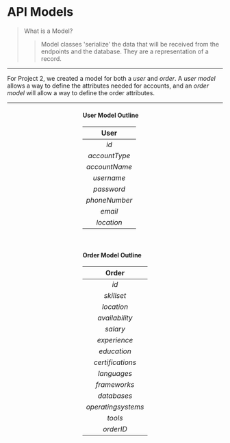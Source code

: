 # API Models

>What is a Model?
>> Model classes 'serialize' the data that
will  be received from the endpoints and
the database. They are a representation of
a record.

- - -

For Project 2, we created a model for both a *user* and *order*. A *user model* allows a way to define the
attributes needed for accounts, and an *order model* will allow a way to define the order attributes.

- - -


<div style="margin-left: auto; margin-right: auto; width: 30%">

#### User Model Outline

| User			|
| :---:			|	
| *id*			|
| *accountType*	|	
| *accountName*	|	
| *username*	|	
| *password*	|	
| *phoneNumber*	|	
| *email*		|	
| *location*	|	

<br>

#### Order Model Outline
| **Order**			 |
| :---:				 |	
| *id*				 |
| *skillset*		 |
| *location*		 |
| *availability*	 |
| *salary*			 |
| *experience*		 |
| *education*		 |
| *certifications*	 |
| *languages*		 |
| *frameworks*		 |
| *databases*		 |
| *operatingsystems* |
| *tools*			 |
| *orderID*			 |

</div>
